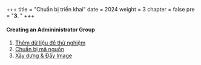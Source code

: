 +++
title = "Chuẩn bị triển khai"
date = 2024
weight = 3
chapter = false
pre = "<b>3. </b>"
+++

#### Creating an Admininistrator Group

1. [Thêm dữ liệu để thử nghiệm](1-add-data)
2. [Chuẩn bị mã nguồn](2-source-code)
3. [Xây dựng & Đẩy Image](3-build-push)